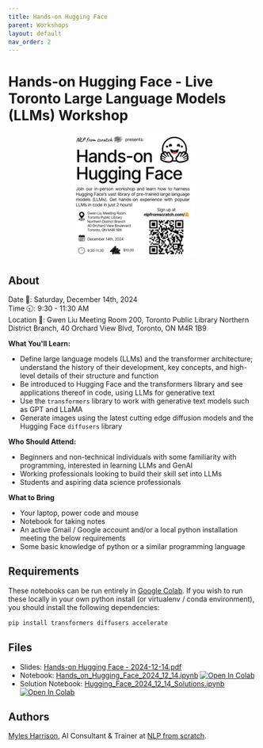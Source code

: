 ```yaml
---
title: Hands-on Hugging Face
parent: Workshops
layout: default
nav_order: 2
---
```


# Hands-on Hugging Face - Live Toronto Large Language Models (LLMs) Workshop

<div align="center">
<img src="../assets/images/hohf_cover.png" style="width:50%"/>
</div>

## About
Date 📅: Saturday, December 14th, 2024  
Time 🕤: 9:30 - 11:30 AM  
Location 📍: Gwen Liu Meeting Room 200, Toronto Public Library Northern District Branch, 40 Orchard View Blvd, Toronto, ON M4R 1B9  


**What You'll Learn:**  
- Define large language models (LLMs) and the transformer architecture; understand the history of their development, key concepts, and high-level details of their structure and function
- Be introduced to Hugging Face and the transformers library and see applications thereof in code, using LLMs for generative text
- Use the `transformers` library to work with generative text models such as GPT and LLaMA
- Generate images using the latest cutting edge diffusion models and the Hugging Face `diffusers` library

**Who Should Attend:**
- Beginners and non-technical individuals with some familiarity with programming, interested in learning LLMs and GenAI
- Working professionals looking to build their skill set into LLMs
- Students and aspiring data science professionals

**What to Bring**
- Your laptop, power code and mouse
- Notebook for taking notes
- An active Gmail / Google account and/or a local python installation meeting the below requirements
- Some basic knowledge of python or a similar programming language

## Requirements
These notebooks can be run entirely in [Google Colab](https://colab.google/). If you wish to run these locally in your own python install (or virtualenv / conda environment),  you should install the following dependencies:
```bash
pip install transformers diffusers accelerate
```

## Files
- Slides: [Hands-on Hugging Face - 2024-12-14.pdf](./slides/Hands-on%20Hugging%20Face%20-%202024-12-14.pdf)
- Notebook: [Hands_on_Hugging_Face_2024_12_14.ipynb](./notebooks/Hands_on_Hugging_Face_2024_12_14.ipynb)  <a target="_blank" href="https://colab.research.google.com/github/nlpfromscratch/nlpfromscratch.github.io/blob/main/Workshops/notebooks/Hands_on_Hugging_Face_2024_12_14.ipynb">
  <img src="https://colab.research.google.com/assets/colab-badge.svg" alt="Open In Colab"/></a>
- Solution Notebook: [Hugging_Face_2024_12_14_Solutions.ipynb](./notebooks/Hugging_Face_2024_12_14_Solutions.ipynb)  <a target="_blank" href="https://colab.research.google.com/github/nlpfromscratch/nlpfromscratch.github.io/blob/main/Workshops/notebooks/Hugging_Face_2024_12_14_Solutions.ipynb">
  <img src="https://colab.research.google.com/assets/colab-badge.svg" alt="Open In Colab"/>
  </a>

## Authors
[Myles Harrison](https://www.mylesharrison.com), AI Consultant & Trainer at [NLP from scratch](https://www.nlpfromscratch.com).
